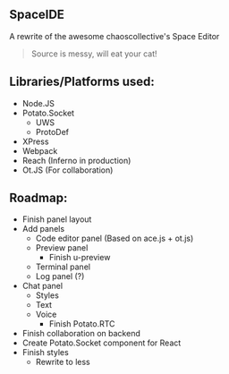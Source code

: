 SpaceIDE
-------------------
A rewrite of the awesome chaoscollective's Space Editor
> Source is messy, will eat your cat!

Libraries/Platforms used:
-------------------------
 - Node.JS
 - Potato.Socket
    - UWS
    - ProtoDef
 - XPress
 - Webpack
 - Reach (Inferno in production)
 - Ot.JS (For collaboration)
 

Roadmap:
--------
 - Finish panel layout
 - Add panels
    - Code editor panel (Based on ace.js + ot.js)
    - Preview panel 
        - Finish u-preview
    - Terminal panel
    - Log panel (?)
 - Chat panel
    - Styles
    - Text
    - Voice
        - Finish Potato.RTC
 - Finish collaboration on backend 
 - Create Potato.Socket component for React
 - Finish styles
    - Rewrite to less
